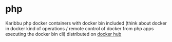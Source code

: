 # php

Karibbu php docker containers with docker bin included (think about docker in docker kind of operations / remote control of docker from php apps executing the docker bin cli) distributed on [docker hub](https://hub.docker.com/r/karibbu/php-docker/tags/)